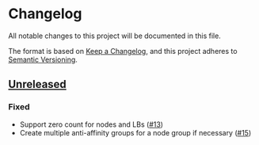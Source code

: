 # Changelog
All notable changes to this project will be documented in this file.

The format is based on [Keep a Changelog](https://keepachangelog.com/en/1.0.0/),
and this project adheres to [Semantic Versioning](https://semver.org/spec/v2.0.0.html).

## [Unreleased]
### Fixed

- Support zero count for nodes and LBs ([#13])
- Create multiple anti-affinity groups for a node group if necessary ([#15])

[Unreleased]: https://github.com/appuio/terraform-openshift4-cloudscale/compare/2be86c4...HEAD

[#13]: https://github.com/appuio/terraform-openshift4-cloudscale/pull/13
[#15]: https://github.com/appuio/terraform-openshift4-cloudscale/pull/15
